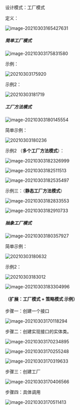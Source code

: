 设计模式：工厂模式

定义：

![image-20210303165427631](https://xuemingde.com/pages/image/others/20210303165428.png)



##### 简单工厂模式

![image-20210303175831580](https://xuemingde.com/pages/image/others/20210303175832.png)

示例：

![20210303175920](https://xuemingde.com/pages/image/others/20210303180006.png)



示例2：

![20210303181719](https://xuemingde.com/pages/image/others/20210303181728.png)



##### 工厂方法模式

![image-20210303180145554](https://xuemingde.com/pages/image/others/20210303180146.png)



简单示例：

![20210303180236](https://xuemingde.com/pages/image/others/20210303180257.png)

示例2 （**多个工厂方法模式**）：

![image-20210303182326999](https://xuemingde.com/pages/image/others/20210303182328.png)

![image-20210303182511513](https://xuemingde.com/pages/image/others/20210303182512.png)

![image-20210303182535497](https://xuemingde.com/pages/image/others/20210303182536.png)

示例三：（**静态工厂方法模式**）

![image-20210303182833553](https://xuemingde.com/pages/image/others/20210303182834.png)

![image-20210303182910733](https://xuemingde.com/pages/image/others/20210303182911.png)

##### 抽象工厂模式

![image-20210303180357927](https://xuemingde.com/pages/image/others/20210303180358.png)



简单示例：

![20210303180632](https://xuemingde.com/pages/image/others/20210303180654.png)

示例2：

![20210303183012](https://xuemingde.com/pages/image/others/20210303183022.png)

![image-20210303183304996](https://xuemingde.com/pages/image/others/20210303183306.png)







#### （扩展：工厂模式 + 策略模式   示例）

步骤一：创建一个接口

![image-20210303170118294](https://xuemingde.com/pages/image/others/20210303170119.png)

步骤二：创建实现接口的实体类。

![image-20210303170234895](https://xuemingde.com/pages/image/others/20210303170236.png)

![image-20210303170255248](https://xuemingde.com/pages/image/others/20210303170256.png)

![image-20210303170319633](https://xuemingde.com/pages/image/others/20210303170320.png)

步骤三：创建工厂

![image-20210303170406566](https://xuemingde.com/pages/image/others/20210303170407.png)

步骤四：具体调用

![image-20210303170511413](https://xuemingde.com/pages/image/others/20210303170512.png)